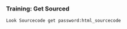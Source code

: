 <h3>Training: Get Sourced</h3>
 <pre><code>Look Sourcecode get password:html_sourcecode</code></pre>
